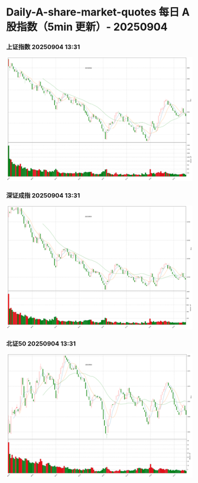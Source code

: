 
# Daily-A-share-market-quotes 每日 A 股指数（5min 更新）- 20250904

### 上证指数 20250904 13:31
![](./fig/2025/9/20250904-sh000001.png)

### 深证成指 20250904 13:31
![](./fig/2025/9/20250904-sz399001.png)

### 北证50 20250904 13:31
![](./fig/2025/9/20250904-bj899050.png)
